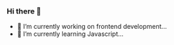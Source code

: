 ### Hi there 👋

<!--
**Aahrizz/Aahrizz** is a ✨ _special_ ✨ repository because its `README.md` (this file) appears on your GitHub profile.-->

- 🔭 I’m currently working on frontend development...
- 🌱 I’m currently learning Javascript...

